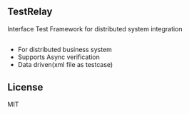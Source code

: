## TestRelay

Interface Test Framework for distributed system integration

## 

* For distributed business system
* Supports Async verification
* Data driven(xml file as testcase)


## License
MIT
